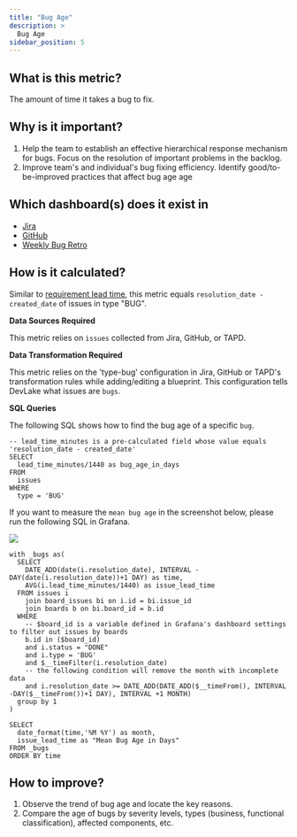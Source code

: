```yaml
---
title: "Bug Age"
description: >
  Bug Age
sidebar_position: 5
---
```


## What is this metric? 
The amount of time it takes a bug to fix.

## Why is it important?
1. Help the team to establish an effective hierarchical response mechanism for bugs. Focus on the resolution of important problems in the backlog.
2. Improve team's and individual's bug fixing efficiency. Identify good/to-be-improved practices that affect bug age age

## Which dashboard(s) does it exist in
- [Jira](https://devlake.apache.org/livedemo/DataSources/Jira)
- [GitHub](https://devlake.apache.org/livedemo/DataSources/GitHub)
- [Weekly Bug Retro](https://devlake.apache.org/livedemo/EngineeringLeads/WeeklyBugRetro)


## How is it calculated?
Similar to [requirement lead time](./RequirementLeadTime.md), this metric equals `resolution_date - created_date` of issues in type "BUG".

<b>Data Sources Required</b>

This metric relies on `issues` collected from Jira, GitHub, or TAPD.

<b>Data Transformation Required</b>

This metric relies on the 'type-bug' configuration in Jira, GitHub or TAPD's transformation rules while adding/editing a blueprint. This configuration tells DevLake what issues are `bugs`.

<b>SQL Queries</b>

The following SQL shows how to find the bug age of a specific `bug`.
```
-- lead_time_minutes is a pre-calculated field whose value equals 'resolution_date - created_date'
SELECT
  lead_time_minutes/1440 as bug_age_in_days
FROM
  issues
WHERE
  type = 'BUG'
```

If you want to measure the `mean bug age` in the screenshot below, please run the following SQL in Grafana.

![](/img/Metrics/bug-age-monthly.png)

```
with _bugs as(
  SELECT
    DATE_ADD(date(i.resolution_date), INTERVAL -DAY(date(i.resolution_date))+1 DAY) as time,
    AVG(i.lead_time_minutes/1440) as issue_lead_time
  FROM issues i
  	join board_issues bi on i.id = bi.issue_id
  	join boards b on bi.board_id = b.id
  WHERE
    -- $board_id is a variable defined in Grafana's dashboard settings to filter out issues by boards
    b.id in ($board_id)
    and i.status = "DONE"
    and i.type = 'BUG'
    and $__timeFilter(i.resolution_date)
    -- the following condition will remove the month with incomplete data
    and i.resolution_date >= DATE_ADD(DATE_ADD($__timeFrom(), INTERVAL -DAY($__timeFrom())+1 DAY), INTERVAL +1 MONTH)
  group by 1
)

SELECT 
  date_format(time,'%M %Y') as month,
  issue_lead_time as "Mean Bug Age in Days"
FROM _bugs
ORDER BY time
```

## How to improve?
1. Observe the trend of bug age and locate the key reasons.
2. Compare the age of bugs by severity levels, types (business, functional classification), affected components, etc.